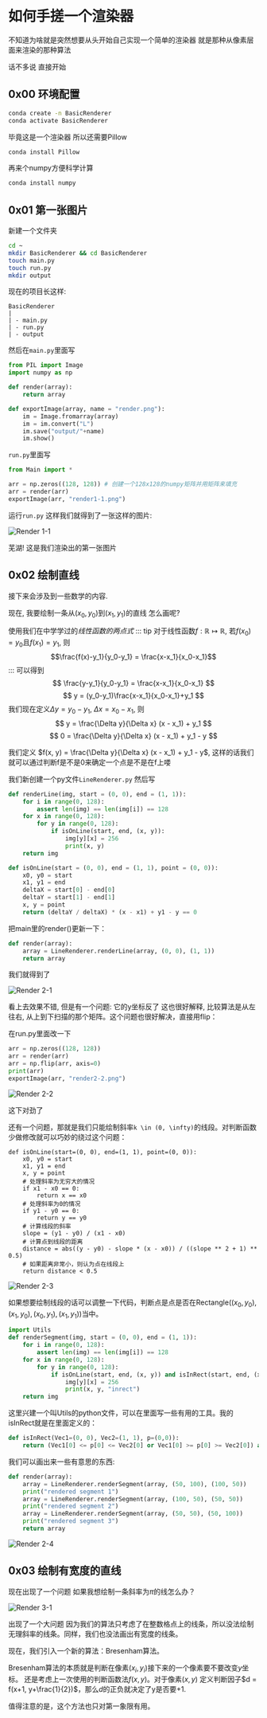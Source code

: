 # 如何手搓一个渲染器
不知道为啥就是突然想要从头开始自己实现一个简单的渲染器
就是那种从像素层面来渲染的那种算法

话不多说 直接开始

## 0x00 环境配置

```bash
conda create -n BasicRenderer
conda activate BasicRenderer
```

毕竟这是一个渲染器 所以还需要Pillow

```bash
conda install Pillow
```

再来个numpy方便科学计算

```bash
conda install numpy
```

## 0x01 第一张图片

新建一个文件夹

```bash
cd ~
mkdir BasicRenderer && cd BasicRenderer
touch main.py
touch run.py
mkdir output
```

现在的项目长这样:
```
BasicRenderer
|
| - main.py
| - run.py
| - output
```

然后在`main.py`里面写

```python
from PIL import Image
import numpy as np

def render(array):
    return array

def exportImage(array, name = "render.png"):
    im = Image.fromarray(array)
    im = im.convert("L")
    im.save("output/"+name)
    im.show()
```

`run.py`里面写
```python
from Main import *

arr = np.zeros((128, 128)) # 创建一个128x128的numpy矩阵并用矩阵来填充
arr = render(arr)
exportImage(arr, "render1-1.png")
```

运行`run.py`
这样我们就得到了一张这样的图片:

![Render 1-1](/assets/CS/cg-render-output/render1-1.png)

芜湖! 这是我们渲染出的第一张图片


## 0x02 绘制直线


接下来会涉及到一些数学的内容.

现在, 我要绘制一条从$(x_0, y_0)$到$(x_1, y_1)$的直线
怎么画呢?

使用我们在中学学过的$线性函数的两点式$
::: tip
对于线性函数$f: \mathbb R \mapsto \mathbb R$, 若$f(x_0) = y_0$且$f(x_1) = y_1$, 则
$$\frac{f(x)-y_1}{y_0-y_1} = \frac{x-x_1}{x_0-x_1}$$
:::
可以得到
$$ \frac{y-y_1}{y_0-y_1} = \frac{x-x_1}{x_0-x_1} $$
$$ y = (y_0-y_1)\frac{x-x_1}{x_0-x_1}+y_1 $$
我们现在定义$\Delta y = y_0 - y_1$, $\Delta x = x_0 - x_1$, 则
$$ y = \frac{\Delta y}{\Delta x} (x - x_1) + y_1 $$
$$ 0 = \frac{\Delta y}{\Delta x} (x - x_1) + y_1 - y $$

我们定义 $f(x, y) = \frac{\Delta y}{\Delta x} (x - x_1) + y_1 - y$, 这样的话我们就可以通过判断f是不是0来确定一个点是不是在f上喽

我们新创建一个py文件`LineRenderer.py`
然后写
```python
def renderLine(img, start = (0, 0), end = (1, 1)):
    for i in range(0, 128):
        assert len(img) == len(img[i]) == 128
    for x in range(0, 128):
        for y in range(0, 128):
            if isOnLine(start, end, (x, y)):
                img[y][x] = 256
                print(x, y)
    return img

def isOnLine(start = (0, 0), end = (1, 1), point = (0, 0)):
    x0, y0 = start
    x1, y1 = end
    deltaX = start[0] - end[0]
    deltaY = start[1] - end[1]
    x, y = point
    return (deltaY / deltaX) * (x - x1) + y1 - y == 0
```

把main里的render()更新一下：

```python
def render(array):
    array = LineRenderer.renderLine(array, (0, 0), (1, 1))
    return array
```

我们就得到了

![Render 2-1](/assets/CS/cg-render-output/render2-1.png)

看上去效果不错, 但是有一个问题: 它的y坐标反了
这也很好解释, 比较算法是从左往右, 从上到下扫描的那个矩阵。这个问题也很好解决，直接用flip：

在run.py里面改一下
```py
arr = np.zeros((128, 128))
arr = render(arr)
arr = np.flip(arr, axis=0)
print(arr)
exportImage(arr, "render2-2.png")
```

![Render 2-2](/assets/CS/cg-render-output/render2-2.png)

这下对劲了

还有一个问题，那就是我们只能绘制斜率`k \in (0, \infty)`的线段。对判断函数少做修改就可以巧妙的绕过这个问题：

```
def isOnLine(start=(0, 0), end=(1, 1), point=(0, 0)):
    x0, y0 = start
    x1, y1 = end
    x, y = point
    # 处理斜率为无穷大的情况
    if x1 - x0 == 0:
        return x == x0
    # 处理斜率为0的情况
    if y1 - y0 == 0:
        return y == y0
    # 计算线段的斜率
    slope = (y1 - y0) / (x1 - x0)
    # 计算点到线段的距离
    distance = abs((y - y0) - slope * (x - x0)) / ((slope ** 2 + 1) ** 0.5)
    # 如果距离非常小，则认为点在线段上
    return distance < 0.5
```
![Render 2-3](/assets/CS/cg-render-output/render2-3.png)


如果想要绘制线段的话可以调整一下代码，判断点是点是否在$\text{Rectangle}((x_0, y_0), (x_1, y_0), (x_0, y_1), (x_1, y_1))$当中。

```py
import Utils
def renderSegment(img, start = (0, 0), end = (1, 1)):
    for i in range(0, 128):
        assert len(img) == len(img[i]) == 128
    for x in range(0, 128):
        for y in range(0, 128):
            if isOnLine(start, end, (x, y)) and isInRect(start, end, (x, y)):
                img[y][x] = 256
                print(x, y, "inrect")
    return img
```

这里兴建一个叫Utils的python文件，可以在里面写一些有用的工具。我的isInRect就是在里面定义的：

```py
def isInRect(Vec1=(0, 0), Vec2=(1, 1), p=(0,0)):
    return (Vec1[0] <= p[0] <= Vec2[0] or Vec1[0] >= p[0] >= Vec2[0]) and (Vec1[1] <= p[1] <= Vec2[1] or Vec1[1] >= p[1] >= Vec2[1])
```

我们可以画出来一些有意思的东西:

```py
def render(array):
    array = LineRenderer.renderSegment(array, (50, 100), (100, 50))
    print("rendered segment 1")
    array = LineRenderer.renderSegment(array, (100, 50), (50, 50))
    print("rendered segment 2")
    array = LineRenderer.renderSegment(array, (50, 50), (50, 100))
    print("rendered segment 3")
    return array
```

![Render 2-4](/assets/CS/cg-render-output/render2-4.png)

## 0x03 绘制有宽度的直线

现在出现了一个问题 如果我想绘制一条斜率为$\pi$的线怎么办？

![Render 3-1](/assets/CS/cg-render-output/render3-1.png)

出现了一个大问题
因为我们的算法只考虑了在整数格点上的线条，所以没法绘制无理斜率的线条。同样，我们也没法画出有宽度的线条。

现在，我们引入一个新的算法：Bresenham算法。

Bresenham算法的本质就是判断在像素$(x_i, y_i)$接下来的一个像素要不要改变$y$坐标。
还是考虑上一次使用的判断函数法$f(x, y)$。对于像素$(x, y)$ 定义判断因子$d = f(x+1, y+\frac{1}{2})$，那么$d$的正负就决定了y是否要+1.

值得注意的是，这个方法也只对第一象限有用。

